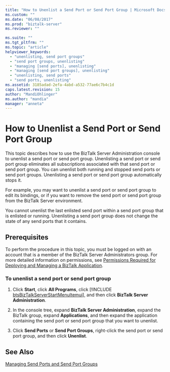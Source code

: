 ```yaml
---
title: "How to Unenlist a Send Port or Send Port Group | Microsoft Docs"
ms.custom: ""
ms.date: "06/08/2017"
ms.prod: "biztalk-server"
ms.reviewer: ""

ms.suite: ""
ms.tgt_pltfrm: ""
ms.topic: "article"
helpviewer_keywords: 
  - "unenlisting, send port groups"
  - "send port groups, unenlisting"
  - "managing [send ports], unenlisting"
  - "managing [send port groups], unenlisting"
  - "unenlisting, send ports"
  - "send ports, unenlisting"
ms.assetid: 3185adad-2efa-4abd-a532-77ae6c7b4c1d
caps.latest.revision: 15
author: "MandiOhlinger"
ms.author: "mandia"
manager: "anneta"
---
```

# How to Unenlist a Send Port or Send Port Group
This topic describes how to use the BizTalk Server Administration console to unenlist a send port or send port group. Unenlisting a send port or send port group eliminates all subscriptions associated with that send port or send port group. You can unenlist both running and stopped send ports or send port groups. Unenlisting a send port or send port group automatically stops it.  
  
 For example, you may want to unenlist a send port or send port group to edit its bindings, or if you want to remove the send port or send port group from the BizTalk Server environment.  
  
 You cannot unenlist the last enlisted send port within a send port group that is enlisted or running. Unenlisting a send port group does not change the state of any send ports that it contains.  
  
## Prerequisites  
 To perform the procedure in this topic, you must be logged on with an account that is a member of the BizTalk Server Administrators group. For more detailed information on permissions, see [Permissions Required for Deploying and Managing a BizTalk Application](../core/permissions-required-for-deploying-and-managing-a-biztalk-application.md).  
  
### To unenlist a send port or send port group  
  
1. Click <strong>Start</strong>, click <strong>All Programs</strong>, click [!INCLUDE [btsBizTalkServerStartMenuItemui](../includes/btsbiztalkserverstartmenuitemui-md.md)], and then click <strong>BizTalk Server Administration</strong>.  
  
2. In the console tree, expand **BizTalk Server Administration**, expand the BizTalk group, expand **Applications**, and then expand the application containing the send port or send port group that you want to unenlist.  
  
3. Click **Send Ports** or **Send Port Groups**, right-click the send port or send port group, and then click **Unenlist**.  
  
## See Also  
 [Managing Send Ports and Send Port Groups](../core/managing-send-ports-and-send-port-groups.md)